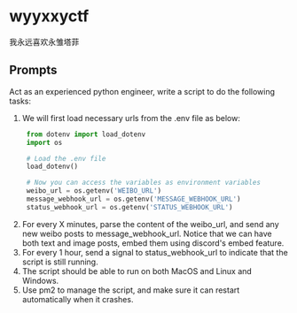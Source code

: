 # wyyxxyctf
我永远喜欢永雏塔菲

## Prompts
Act as an experienced python engineer, write a script to do the following tasks:
1. We will first load necessary urls from the .env file as below:
   ```python
    from dotenv import load_dotenv
    import os

    # Load the .env file
    load_dotenv()

    # Now you can access the variables as environment variables
    weibo_url = os.getenv('WEIBO_URL')
    message_webhook_url = os.getenv('MESSAGE_WEBHOOK_URL')
    status_webhook_url = os.getenv('STATUS_WEBHOOK_URL')
    ```
2. For every X minutes, parse the content of the weibo_url, and send any new weibo posts to message_webhook_url. Notice that we can have both text and image posts, embed them using discord's embed feature.
3. For every 1 hour, send a signal to status_webhook_url to indicate that the script is still running.
4. The script should be able to run on both MacOS and Linux and Windows.
5. Use pm2 to manage the script, and make sure it can restart automatically when it crashes.